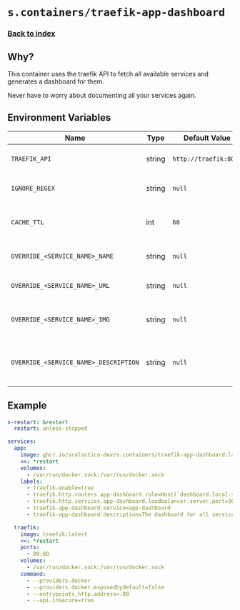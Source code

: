 # `s.containers/traefik-app-dashboard`

### [Back to index](../../README.md)

## Why?

This container uses the traefik API to fetch all available services and generates a dashboard for them.

Never have to worry about documenting all your services again.

## Environment Variables

| Name                                  | Type   | Default Value         | Description                            |
| ------------------------------------- | ------ | --------------------- | -------------------------------------- |
| `TRAEFIK_API`                         | string | `http://traefik:8080` | The URL to the traefik API.            |
| `IGNORE_REGEX`                        | string | `null`                | A regex to ignore services.            |
| `CACHE_TTL`                           | int    | `60`                  | The time to cache the services in sec. |
| `OVERRIDE_<SERVICE_NAME>_NAME`        | string | `null`                | Override the name of a service.        |
| `OVERRIDE_<SERVICE_NAME>_URL`         | string | `null`                | Override the URL of a service.         |
| `OVERRIDE_<SERVICE_NAME>_IMG`         | string | `null`                | Override the image of a service.       |
| `OVERRIDE_<SERVICE_NAME>_DESCRIPTION` | string | `null`                | Override the description of a service. |

## Example

```yml
x-restart: &restart
  restart: unless-stopped

services:
  app:
    image: ghcr.io/scolastico-dev/s.containers/traefik-app-dashboard:latest
    <<: *restart
    volumes:
      - /var/run/docker.sock:/var/run/docker.sock
    labels:
      - traefik.enable=true
      - traefik.http.routers.app-dashboard.rule=Host(`dashboard.local.scolastico.me`)
      - traefik.http.services.app-dashboard.loadbalancer.server.port=3000
      - traefik-app-dashboard.service=app-dashboard
      - traefik-app-dashboard.description=The dashboard for all services.

  traefik:
    image: traefik:latest
    <<: *restart
    ports:
      - 80:80
    volumes:
      - /var/run/docker.sock:/var/run/docker.sock
    command:
      - --providers.docker
      - --providers.docker.exposedbydefault=false
      - --entrypoints.http.address=:80
      - --api.insecure=true
```
